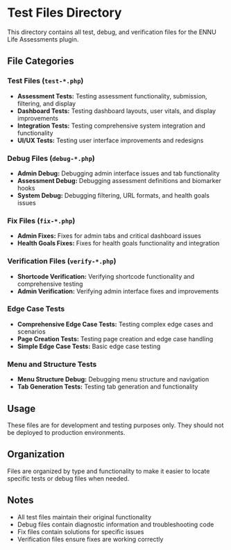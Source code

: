 # Test Files Directory

This directory contains all test, debug, and verification files for the ENNU Life Assessments plugin.

## File Categories

### Test Files (`test-*.php`)
- **Assessment Tests:** Testing assessment functionality, submission, filtering, and display
- **Dashboard Tests:** Testing dashboard layouts, user vitals, and display improvements
- **Integration Tests:** Testing comprehensive system integration and functionality
- **UI/UX Tests:** Testing user interface improvements and redesigns

### Debug Files (`debug-*.php`)
- **Admin Debug:** Debugging admin interface issues and tab functionality
- **Assessment Debug:** Debugging assessment definitions and biomarker hooks
- **System Debug:** Debugging filtering, URL formats, and health goals issues

### Fix Files (`fix-*.php`)
- **Admin Fixes:** Fixes for admin tabs and critical dashboard issues
- **Health Goals Fixes:** Fixes for health goals functionality and integration

### Verification Files (`verify-*.php`)
- **Shortcode Verification:** Verifying shortcode functionality and comprehensive testing
- **Admin Verification:** Verifying admin interface fixes and improvements

### Edge Case Tests
- **Comprehensive Edge Case Tests:** Testing complex edge cases and scenarios
- **Page Creation Tests:** Testing page creation and edge case handling
- **Simple Edge Case Tests:** Basic edge case testing

### Menu and Structure Tests
- **Menu Structure Debug:** Debugging menu structure and navigation
- **Tab Generation Tests:** Testing tab generation and functionality

## Usage

These files are for development and testing purposes only. They should not be deployed to production environments.

## Organization

Files are organized by type and functionality to make it easier to locate specific tests or debug files when needed.

## Notes

- All test files maintain their original functionality
- Debug files contain diagnostic information and troubleshooting code
- Fix files contain solutions for specific issues
- Verification files ensure fixes are working correctly 